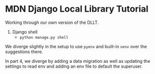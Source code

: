 # MDN Django Local Library Tutorial

Working through our own version of the DLLT.

1. Django shell
    * `python manage.py shell`

We diverge slightly in the setup to use `pyenv` and built-in `venv` over the suggestions there.

In part 4, we diverge by adding a data migration as well as updating the settings to read env and adding an env file to default the superuser.